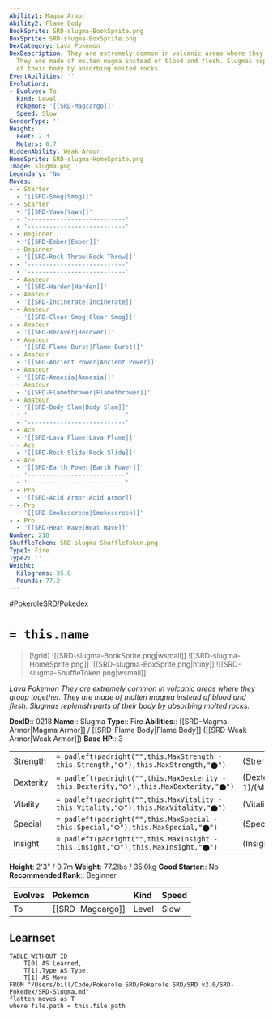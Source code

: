 ```yaml
---
Ability1: Magma Armor
Ability2: Flame Body
BookSprite: SRD-slugma-BookSprite.png
BoxSprite: SRD-slugma-BoxSprite.png
DexCategory: Lava Pokemon
DexDescription: They are extremely common in volcanic areas where they group together.
  They are made of molten magma instead of blood and flesh. Slugmas replenish parts
  of their body by absorbing molted rocks.
EventAbilities: ''
Evolutions:
- Evolves: To
  Kind: Level
  Pokemon: '[[SRD-Magcargo]]'
  Speed: Slow
GenderType: ''
Height:
  Feet: 2.3
  Meters: 0.7
HiddenAbility: Weak Armor
HomeSprite: SRD-slugma-HomeSprite.png
Image: slugma.png
Legendary: 'No'
Moves:
- - Starter
  - '[[SRD-Smog|Smog]]'
- - Starter
  - '[[SRD-Yawn|Yawn]]'
- - '---------------------------'
  - '---------------------------'
- - Beginner
  - '[[SRD-Ember|Ember]]'
- - Beginner
  - '[[SRD-Rock Throw|Rock Throw]]'
- - '---------------------------'
  - '---------------------------'
- - Amateur
  - '[[SRD-Harden|Harden]]'
- - Amateur
  - '[[SRD-Incinerate|Incinerate]]'
- - Amateur
  - '[[SRD-Clear Smog|Clear Smog]]'
- - Amateur
  - '[[SRD-Recover|Recover]]'
- - Amateur
  - '[[SRD-Flame Burst|Flame Burst]]'
- - Amateur
  - '[[SRD-Ancient Power|Ancient Power]]'
- - Amateur
  - '[[SRD-Amnesia|Amnesia]]'
- - Amateur
  - '[[SRD-Flamethrower|Flamethrower]]'
- - Amateur
  - '[[SRD-Body Slam|Body Slam]]'
- - '---------------------------'
  - '---------------------------'
- - Ace
  - '[[SRD-Lava Plume|Lava Plume]]'
- - Ace
  - '[[SRD-Rock Slide|Rock Slide]]'
- - Ace
  - '[[SRD-Earth Power|Earth Power]]'
- - '---------------------------'
  - '---------------------------'
- - Pro
  - '[[SRD-Acid Armor|Acid Armor]]'
- - Pro
  - '[[SRD-Smokescreen|Smokescreen]]'
- - Pro
  - '[[SRD-Heat Wave|Heat Wave]]'
Number: 218
ShuffleToken: SRD-slugma-ShuffleToken.png
Type1: Fire
Type2: ''
Weight:
  Kilograms: 35.0
  Pounds: 77.2
---
```


#PokeroleSRD/Pokedex

# `= this.name`

> [!grid]
> ![[SRD-slugma-BookSprite.png|wsmall]]
> ![[SRD-slugma-HomeSprite.png]]
> ![[SRD-slugma-BoxSprite.png|htiny]]
> ![[SRD-slugma-ShuffleToken.png|wsmall]]


*Lava Pokemon*
*They are extremely common in volcanic areas where they group together. They are made of molten magma instead of blood and flesh. Slugmas replenish parts of their body by absorbing molted rocks.*

**DexID**:: 0218
**Name**:: Slugma
**Type**:: Fire
**Abilities**:: [[SRD-Magma Armor|Magma Armor]] / [[SRD-Flame Body|Flame Body]] ([[SRD-Weak Armor|Weak Armor]])
**Base HP**:: 3

|           |                                                                                        |                                          |
| --------- | -------------------------------------------------------------------------------------- | ---------------------------------------- |
| Strength  | `= padleft(padright("",this.MaxStrength - this.Strength,"⭘"),this.MaxStrength,"⬤")`    | (Strength::1)/(MaxStrength::3)   |
| Dexterity | `= padleft(padright("",this.MaxDexterity - this.Dexterity,"⭘"),this.MaxDexterity,"⬤")` | (Dexterity:: 1)/(MaxDexterity::3) |
| Vitality  | `= padleft(padright("",this.MaxVitality - this.Vitality,"⭘"),this.MaxVitality,"⬤")`    | (Vitality::1)/(MaxVitality::3)   |
| Special   | `= padleft(padright("",this.MaxSpecial - this.Special,"⭘"),this.MaxSpecial,"⬤")`       | (Special::2)/(MaxSpecial::4)     |
| Insight   | `= padleft(padright("",this.MaxInsight - this.Insight,"⭘"),this.MaxInsight,"⬤")`       | (Insight::1)/(MaxInsight::3)     |

**Height**: 2'3" / 0.7m
**Weight**: 77.2lbs / 35.0kg
**Good Starter**:: No
**Recommended Rank**:: Beginner

| Evolves   | Pokemon          | Kind   | Speed   |
|:----------|:-----------------|:-------|:--------|
| To        | [[SRD-Magcargo]] | Level  | Slow    |

## Learnset

```dataview
TABLE WITHOUT ID
    T[0] AS Learned,
    T[1].Type AS Type,
    T[1] AS Move
FROM "/Users/bill/Code/Pokerole SRD/Pokerole SRD/SRD v2.0/SRD-Pokedex/SRD-Slugma.md"
flatten moves as T
where file.path = this.file.path
```
